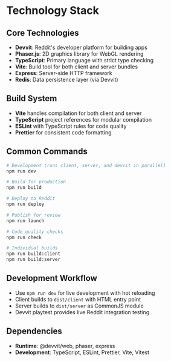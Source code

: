# Technology Stack

## Core Technologies

- **Devvit**: Reddit's developer platform for building apps
- **Phaser.js**: 2D graphics library for WebGL rendering
- **TypeScript**: Primary language with strict type checking
- **Vite**: Build tool for both client and server bundles
- **Express**: Server-side HTTP framework
- **Redis**: Data persistence layer (via Devvit)

## Build System

- **Vite** handles compilation for both client and server
- **TypeScript** project references for modular compilation
- **ESLint** with TypeScript rules for code quality
- **Prettier** for consistent code formatting

## Common Commands

```bash
# Development (runs client, server, and devvit in parallel)
npm run dev

# Build for production
npm run build

# Deploy to Reddit
npm run deploy

# Publish for review
npm run launch

# Code quality checks
npm run check

# Individual builds
npm run build:client
npm run build:server
```

## Development Workflow

- Use `npm run dev` for live development with hot reloading
- Client builds to `dist/client` with HTML entry point
- Server builds to `dist/server` as CommonJS module
- Devvit playtest provides live Reddit integration testing

## Dependencies

- **Runtime**: @devvit/web, phaser, express
- **Development**: TypeScript, ESLint, Prettier, Vite, Vitest
